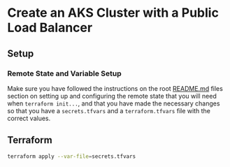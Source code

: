 # Create an AKS Cluster with a Public Load Balancer

## Setup

### Remote State and Variable Setup

Make sure you have followed the instructions on the root [README.md](../README.md) files section on setting
up and configuring the remote state that you will need when `terraform init...`, and that you have made the
necessary changes so that you have a `secrets.tfvars` and a `terraform.tfvars` file with the correct values.

## Terraform

```bash
terraform apply --var-file=secrets.tfvars
```
